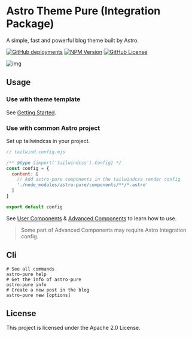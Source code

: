 # Astro Theme Pure (Integration Package)

A simple, fast and powerful blog theme built by Astro.

[![GitHub deployments](https://img.shields.io/github/deployments/cworld1/astro-theme-pure/production?style=flat&logo=vercel&label=vercel)](https://astro-pure.js.org/)
[![NPM Version](https://img.shields.io/npm/v/astro-pure?style=flat)](https://www.npmjs.com/package/astro-pure)
[![GitHub License](https://img.shields.io/github/license/cworld1/astro-theme-pure?style=flat)](https://github.com/cworld1/astro-theme-pure/blob/main/LICENSE)

![img](https://github.com/user-attachments/assets/6c42b061-df7e-4696-a29b-bff07fe17d88)

## Usage

### Use with theme template

See [Getting Started](https://astro-pure.js.org/docs/setup/getting-started).

### Use with common Astro project

Set up tailwindcss in your project.

```js
// tailwind.config.mjs

/** @type {import('tailwindcss').Config} */
const config = {
  content: [
    // Add astro-pure components in the tailwindcss render config
    './node_modules/astro-pure/components/**/*.astro'
  ]
}

export default config
```

See [User Components](https://astro-pure.js.org/docs/integrations/components) & [Advanced Components](https://astro-pure.js.org/docs/integrations/advanced) to learn how to use.

> Some part of Advanced Components may require Astro Integration config.

## Cli

```shell
# See all commands
astro-pure help
# Get the info of astro-pure
astro-pure info
# Create a new post in the blog
astro-pure new [options]
```

## License

This project is licensed under the Apache 2.0 License.
